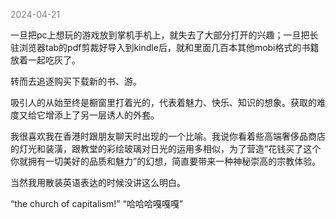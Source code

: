 
<span style="color: gray;">2024-04-21</span>

一旦把pc上想玩的游戏放到掌机手机上，就失去了大部分打开的兴趣；一旦把长驻浏览器tab的pdf剪裁好导入到kindle后，就和里面几百本其他mobi格式的书籍放着一起吃灰了。

转而去追逐购买下载新的书、游。

吸引人的从始至终是橱窗里打着光的，代表着魅力、快乐、知识的想象。获取的难度又给它增添上了另一层诱人的外套。

我很喜欢我在香港时跟朋友聊天时出现的一个比喻。我说你看着些高端奢侈品商店的灯光和装潢，跟教堂的彩绘玻璃对日光的运用多相似，为了营造“花钱买了这个你就拥有一切美好的品质和魅力”的幻想，简直要带来一种神秘崇高的宗教体验。

当然我用散装英语表达的时候没讲这么明白。

“the church of capitalism!” “哈哈哈嘎嘎嘎”